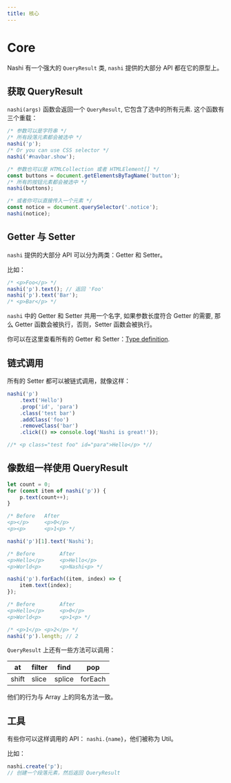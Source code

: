 ```yaml
---
title: 核心
---
```


# Core

Nashi 有一个强大的 `QueryResult` 类, `nashi` 提供的大部分 API 都在它的原型上。

## 获取 QueryResult

`nashi(args)` 函数会返回一个 `QueryResult`, 它包含了选中的所有元素. 这个函数有三个重载：

```ts
/* 参数可以是字符串 */
/* 所有段落元素都会被选中 */
nashi('p');
/* Or you can use CSS selector */
nashi('#navbar.show');
```

```ts
/* 参数也可以是 HTMLCollection 或者 HTMLElement[] */
const buttons = document.getElementsByTagName('button');
/* 所有的按钮元素都会被选中 */
nashi(buttons);
```

```ts
/* 或者你可以直接传入一个元素 */
const notice = document.querySelector('.notice');
nashi(notice);
```

## Getter 与 Setter

`nashi` 提供的大部分 API 可以分为两类：Getter 和 Setter。

比如：

```ts
/* <p>Foo</p> */
nashi('p').text(); // 返回 'Foo'
nashi('p').text('Bar');
/* <p>Bar</p> */
```

`nashi` 中的 Getter 和 Setter 共用一个名字, 如果参数长度符合 Getter 的需要, 那么 Getter 函数会被执行，否则，Setter 函数会被执行。

你可以在这里查看所有的 Getter 和 Setter：[Type definition](/type.md).

## 链式调用

所有的 Setter 都可以被链式调用，就像这样：

```ts
nashi('p')
    .text('Hello')
    .prop('id', 'para')
    .class('test bar')
    .addClass('foo')
    .removeClass('bar')
    .click(() => console.log('Nashi is great!'));

//* <p class="test foo" id="para">Hello</p> *//
```

## 像数组一样使用 QueryResult

```ts
let count = 0;
for (const item of nashi('p')) {
    p.text(count++);
}

/* Before   After
<p></p>     <p>0</p>
<p><p>      <p>1<p> */
```

```ts
nashi('p')[1].text('Nashi');

/* Before        After
<p>Hello</p>     <p>Hello</p>
<p>World<p>      <p>Nashi<p> */
```

```ts
nashi('p').forEach((item, index) => {
    item.text(index);
});

/* Before        After
<p>Hello</p>     <p>0</p>
<p>World<p>      <p>1<p> */
```

```ts
/* <p>1</p> <p>2</p> */
nashi('p').length; // 2
```

`QueryResult` 上还有一些方法可以调用：

| at    | filter | find   | pop |
| ----- | ------ | ------ | --- |
| shift | slice  | splice |  forEach   |

他们的行为与 Array 上的同名方法一致。

## 工具

有些你可以这样调用的 API： `nashi.{name}`，他们被称为 Util。

比如：

```ts
nashi.create('p');
// 创建一个段落元素，然后返回 QueryResult
```
